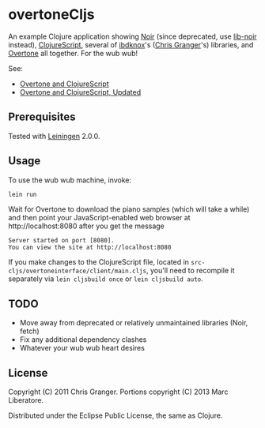 # overtoneCljs

An example Clojure application showing [Noir] (since deprecated, use [lib-noir] instead), [ClojureScript], several of [ibdknox]'s ([Chris Granger]'s) libraries, and [Overtone] all together. For the wub wub!

See: 
- [Overtone and ClojureScript]
- [Overtone and ClojureScript, Updated]

[Noir]:https://github.com/noir-clojure/noir
[lib-noir]:https://github.com/noir-clojure/noir-cljs
[ClojureScript]:https://github.com/clojure/clojurescript
[ibdknox]:https://github.com/ibdknox
[Chris Granger]:http://www.chris-granger.com/
[Overtone]:http://overtone.github.com/
[Overtone and ClojureScript]:http://www.chris-granger.com/2012/02/20/overtone-and-clojurescript
[Overtone and ClojureScript, Updated]:http://people.cs.umass.edu/~liberato/home/post/2013-02-01-overtone-and-clojurescript-updated/

## Prerequisites

Tested with [Leiningen] 2.0.0.

[Leiningen]:https://github.com/technomancy/leiningen

## Usage

To use the wub wub machine, invoke:

```bash
lein run
```

Wait for Overtone to download the piano samples (which will take a while) and then point your JavaScript-enabled web browser at http://localhost:8080 after you get the message

    Server started on port [8080].
    You can view the site at http://localhost:8080

If you make changes to the ClojureScript file, located in `src-cljs/overtoneinterface/client/main.cljs`, you'll need to recompile it separately via `lein cljsbuild once` or `lein cljsbuild auto`. 

## TODO

- Move away from deprecated or relatively unmaintained libraries (Noir, fetch)
- Fix any additional dependency clashes
- Whatever your wub wub heart desires

## License

Copyright (C) 2011 Chris Granger.
Portions copyright (C) 2013 Marc Liberatore.

Distributed under the Eclipse Public License, the same as Clojure.

